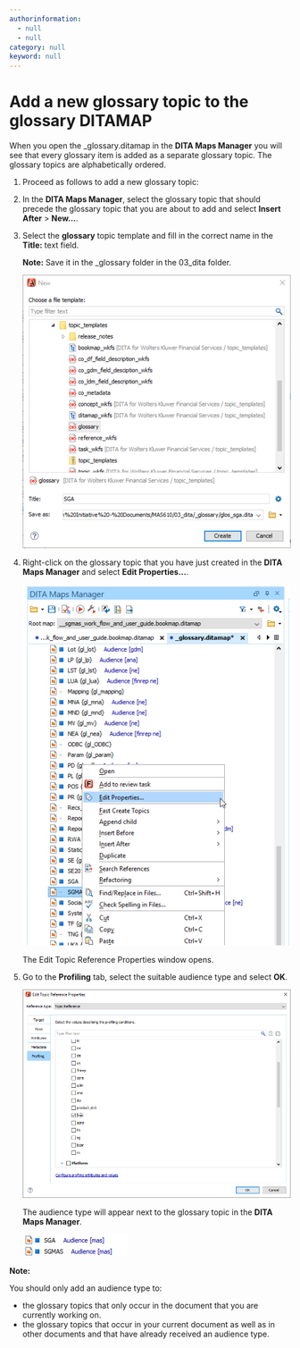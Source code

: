 ```yaml
---
authorinformation:
  - null
  - null
category: null
keyword: null
---
```


# Add a new glossary topic to the glossary DITAMAP

When you open the \_glossary.ditamap in the **DITA Maps Manager** you will see that every glossary item is added as a separate glossary topic. The glossary topics are alphabetically ordered.

1. Proceed as follows to add a new glossary topic:
2. In the **DITA Maps Manager**, select the glossary topic that should precede the glossary topic that you are about to add and select **Insert After** &gt; **New...**.
3. Select the **glossary** topic template and fill in the correct name in the **Title:** text field.

   **Note:** Save it in the \_glossary folder in the 03\_dita folder.

   ![](../../../../../.gitbook/assets/adding_new_glossary_topic_1.png)

4. Right-click on the glossary topic that you have just created in the **DITA Maps Manager** and select **Edit Properties...**.

   ![](../../../../../.gitbook/assets/adding_new_glossary_topic_2.png)

   The Edit Topic Reference Properties window opens.

5. Go to the **Profiling** tab, select the suitable audience type and select **OK**.

   ![](../../../../../.gitbook/assets/adding_new_glossary_topic_3.png)

   The audience type will appear next to the glossary topic in the **DITA Maps Manager**.

   ![](../../../../../.gitbook/assets/adding_new_glossary_topic_4.png)

**Note:**

You should only add an audience type to:

* the glossary topics that only occur in the document that you are currently working on.
* the glossary topics that occur in your current document as well as in other documents and that have already received an audience type.

